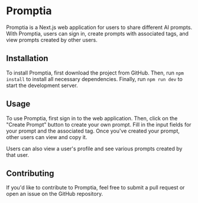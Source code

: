 # Promptia
Promptia is a Next.js web application for users to share different AI prompts. With Promptia, users can sign in, create prompts with associated tags, and view prompts created by other users.

## Installation
To install Promptia, first download the project from GitHub. Then, run ```npm install``` to install all necessary dependencies. Finally, run ```npm run dev``` to start the development server.

## Usage
To use Promptia, first sign in to the web application. Then, click on the "Create Prompt" button to create your own prompt. Fill in the input fields for your prompt and the associated tag. Once you've created your prompt, other users can view and copy it.

Users can also view a user's profile and see various prompts created by that user.

## Contributing
If you'd like to contribute to Promptia, feel free to submit a pull request or open an issue on the GitHub repository.